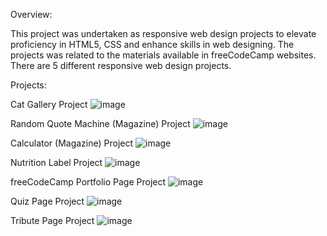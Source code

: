 Overview:

This project was undertaken as responsive web design projects to elevate proficiency in HTML5, CSS and enhance skills in web designing. The projects was related to the materials available in freeCodeCamp websites. There are 5 different responsive web design projects.



Projects:

Cat Gallery Project
![image](https://github.com/user-attachments/assets/fac02fc7-7b85-45a8-9315-2896d56cb5f9)

Random Quote Machine (Magazine) Project
![image](https://github.com/user-attachments/assets/83aa1359-bc81-40ec-8412-82591e67e9b8)

Calculator (Magazine) Project
![image](https://github.com/user-attachments/assets/12742959-73a6-4cb6-bb80-72b31f822178)

Nutrition Label Project
![image](https://github.com/user-attachments/assets/f55e93f7-7b03-4676-a492-ed1e3c611a3e)

freeCodeCamp Portfolio Page Project
![image](https://github.com/user-attachments/assets/1025fe42-0972-4335-ae46-b3694b00b36c)


Quiz Page Project
![image](https://github.com/user-attachments/assets/cf70c93d-38da-44e1-b2a2-ee356730e347)

Tribute Page Project
![image](https://github.com/user-attachments/assets/9947c5d5-5269-4204-aa9b-a0feddfc3f8d)


